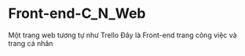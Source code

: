 # Front-end-C_N_Web
Một trang web tương tự như Trello
Đây là Front-end trang công việc và trang cá nhân
